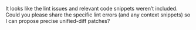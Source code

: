It looks like the lint issues and relevant code snippets weren’t included. Could you please share the specific lint errors (and any context snippets) so I can propose precise unified-diff patches?
